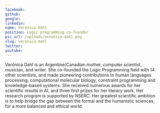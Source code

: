 ```yaml
---
facebook: 
github: 
google: 
linkedin: 
name: Veronica Dahl
position: Logic programming co-founder
pic_url: /uploads/veronica-dahl.png
slug: veronica-dahl
twitter: 
youtube: 
---
```

<p>Ver&oacute;nica Dahl is an Argentine/Canadian mother, computer scientist, musician, and writer. She co-founded the Logic Programming field with 14 other scientists, and made pioneering contributions to human languages processing, computational molecular biology, constraint programming and knowledge-based systems. She received numerous awards for her scientific results in AI, and three first prizes for her literary work. Her research program is supported by NSERC. Her greatest scientific ambition is to help bridge the gap between the formal and the humanistic sciences, for a more balanced and ethical world.</p>
